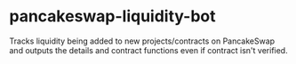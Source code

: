 # pancakeswap-liquidity-bot
Tracks liquidity being added to new projects/contracts on PancakeSwap and outputs the details and contract functions even if contract isn't verified.
